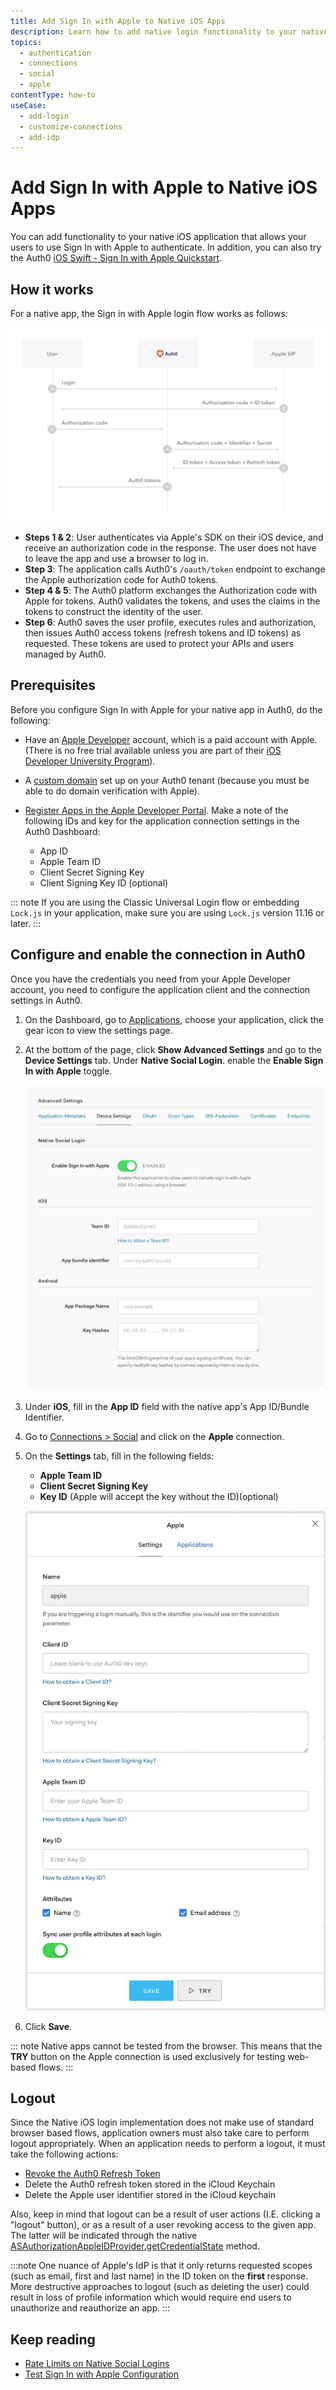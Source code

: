 ```yaml
---
title: Add Sign In with Apple to Native iOS Apps
description: Learn how to add native login functionality to your native app with Apple. 
topics:
  - authentication
  - connections
  - social
  - apple
contentType: how-to
useCase:
  - add-login
  - customize-connections
  - add-idp
---
```

# Add Sign In with Apple to Native iOS Apps

You can add functionality to your native iOS application that allows your users to use Sign In with Apple to authenticate. In addition, you can also try the Auth0 [iOS Swift - Sign In with Apple Quickstart](/quickstart/native/ios-swift-siwa).

## How it works

For a native app, the Sign in with Apple login flow works as follows:

![Sign In with Apple Authentication Flow](/media/articles/connections/social/apple/apple-siwa-authn-flow.png)

* **Steps 1 & 2**: User authenticates via Apple's SDK on their iOS device, and receive an authorization code in the response. The user does not have to leave the app and use a browser to log in.
* **Step 3**: The application calls Auth0's `/oauth/token` endpoint to exchange the Apple authorization code for Auth0 tokens.
* **Step 4 & 5**: The Auth0 platform exchanges the Authorization code with Apple for tokens.  Auth0 validates the tokens, and uses the claims in the tokens to construct the identity of the user.
* **Step 6**: Auth0 saves the user profile, executes rules and authorization, then issues Auth0 access tokens (refresh tokens and ID tokens) as requested. These tokens are used to protect your APIs and users managed by Auth0.

## Prerequisites

Before you configure Sign In with Apple for your native app in Auth0, do the following:

* Have an [Apple Developer](https://developer.apple.com/programs/) account, which is a paid account with Apple. (There is no free trial available unless you are part of their [iOS Developer University Program](https://developer.apple.com/support/compare-memberships/)).

* A [custom domain](/custom-domains) set up on your Auth0 tenant (because you must be able to do domain verification with Apple).

* [Register Apps in the Apple Developer Portal](/connections/apple-siwa/set-up-apple). Make a note of the following IDs and key for the application connection settings in the Auth0 Dashboard:

  * App ID
  * Apple Team ID
  * Client Secret Signing Key
  * Client Signing Key ID (optional)

::: note
If you are using the Classic Universal Login flow or embedding `Lock.js` in your application, make sure you are using `Lock.js` version 11.16 or later. 
:::

## Configure and enable the connection in Auth0

Once you have the credentials you need from your Apple Developer account, you need to configure the application client and the connection settings in Auth0.

1. On the Dashboard, go to [Applications](${manage_url}/#/applications), choose your application, click the gear icon to view the settings page.  

2. At the bottom of the page, click **Show Advanced Settings** and go to the **Device Settings** tab. Under **Native Social Login**. enable the **Enable Sign In with Apple** toggle. 

    ![Application Client Settings: Advanced Device Settings](/media/articles/connections/social/apple/apple-app-mobile-settings.png)

3. Under **iOS**, fill in the **App ID** field with the native app's App ID/Bundle Identifier.

4. Go to [Connections > Social](${manage_url}/#/connections/social) and click on the **Apple** connection. 

5. On the **Settings** tab, fill in the following fields:

    * **Apple Team ID**
    * **Client Secret Signing Key**
    * **Key ID** (Apple will accept the key without the ID)(optional)

    ![Application Connection Settings](/media/articles/connections/social/apple/apple-connection.png)

6. Click **Save**.

::: note
Native apps cannot be tested from the browser.  This means that the **TRY** button on the Apple connection is used exclusively for testing web-based flows.
:::

## Logout
Since the Native iOS login implementation does not make use of standard browser based flows, application owners must also take care to perform logout appropriately.  When an application needs to perform a logout, it must take the following actions:

 * [Revoke the Auth0 Refresh Token](/api/authentication#revoke-refresh-token)
 * Delete the Auth0 refresh token stored in the iCloud Keychain
 * Delete the Apple user identifier stored in the iCloud keychain

Also, keep in mind that logout can be a result of user actions (I.E. clicking a "logout" button), or as a result of a user revoking access to the given app.  The latter will be indicated through the native [ASAuthorizationAppleIDProvider.getCredentialState](https://developer.apple.com/documentation/authenticationservices/asauthorizationappleidprovider/3175423-getcredentialstate) method.

:::note
One nuance of Apple's IdP is that it only returns requested scopes (such as email, first and last name) in the ID token on the **first** response.  More destructive approaches to logout (such as deleting the user) could result in loss of profile information which would require end users to unauthorize and reauthorize an app.
:::

## Keep reading

* [Rate Limits on Native Social Logins](/policies/rate-limits#limits-on-native-social-logins)
* [Test Sign In with Apple Configuration](/connections/apple-siwa/test-siwa-connection)

